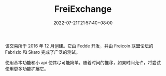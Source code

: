﻿---
weight: 
title: "FreiExchange"
description: "该交易所于 2016 年 12 月创建。它由 Fedde 开发，并由 Freicoin 联盟论坛的 Fabrizio 和 Skaro 完成了广泛的测试。"
date: 2022-07-21T21:57:40+08:00
lastmod: 2022-07-21T16:45:40+08:00
draft: false
authors: ["浮尘"]
featuredImage: "freiexchange.webp"
link: "https://freiexchange.com/"
tags: ["交易所","FreiExchange"]
categories: ["navigation"]
navigation: ["交易所"]
lightgallery: true
toc: true
pinned: false
recommend: false
recommend1: false
---

该交易所于 2016 年 12 月创建。它由 Fedde 开发，并由 Freicoin 联盟论坛的 Fabrizio 和 Skaro 完成了广泛的测试。

使用基本功能和小 api 使其尽可能简单。随着时间的推移，如果时间允许，将尝试使用更多功能扩展它。

